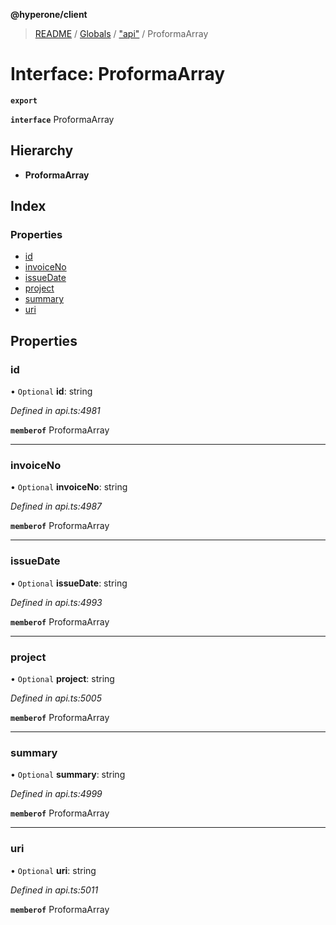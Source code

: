 **@hyperone/client**

> [README](../README.md) / [Globals](../globals.md) / ["api"](../modules/_api_.md) / ProformaArray

# Interface: ProformaArray

**`export`** 

**`interface`** ProformaArray

## Hierarchy

* **ProformaArray**

## Index

### Properties

* [id](_api_.proformaarray.md#id)
* [invoiceNo](_api_.proformaarray.md#invoiceno)
* [issueDate](_api_.proformaarray.md#issuedate)
* [project](_api_.proformaarray.md#project)
* [summary](_api_.proformaarray.md#summary)
* [uri](_api_.proformaarray.md#uri)

## Properties

### id

• `Optional` **id**: string

*Defined in api.ts:4981*

**`memberof`** ProformaArray

___

### invoiceNo

• `Optional` **invoiceNo**: string

*Defined in api.ts:4987*

**`memberof`** ProformaArray

___

### issueDate

• `Optional` **issueDate**: string

*Defined in api.ts:4993*

**`memberof`** ProformaArray

___

### project

• `Optional` **project**: string

*Defined in api.ts:5005*

**`memberof`** ProformaArray

___

### summary

• `Optional` **summary**: string

*Defined in api.ts:4999*

**`memberof`** ProformaArray

___

### uri

• `Optional` **uri**: string

*Defined in api.ts:5011*

**`memberof`** ProformaArray
